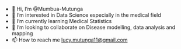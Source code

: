 - 👋 Hi, I’m @Mumbua-Mutunga
- 👀 I’m interested in Data Science especially in the medical field
- 🌱 I’m currently learning Medical Statistics
- 💞️ I’m looking to collaborate on Disease modelling, data analysis and mapping 
- 📫 How to reach me lucy.mutunga11@gmail.com

<!---
Lucy-Mutunga/Lucy-Mutunga is a ✨ special ✨ repository because its `README.md` (this file) appears on your GitHub profile.
You can click the Preview link to take a look at your changes.
--->
